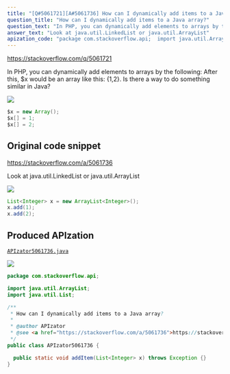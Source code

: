 ```yaml
---
title: "[Q#5061721][A#5061736] How can I dynamically add items to a Java array?"
question_title: "How can I dynamically add items to a Java array?"
question_text: "In PHP, you can dynamically add elements to arrays by the following: After this, $x would be an array like this: {1,2}. Is there a way to do something similar in Java?"
answer_text: "Look at java.util.LinkedList or java.util.ArrayList"
apization_code: "package com.stackoverflow.api;  import java.util.ArrayList; import java.util.List;  /**  * How can I dynamically add items to a Java array?  *  * @author APIzator  * @see <a href=\"https://stackoverflow.com/a/5061736\">https://stackoverflow.com/a/5061736</a>  */ public class APIzator5061736 {    public static void addItem(List<Integer> x) throws Exception {} }"
---
```


https://stackoverflow.com/q/5061721

In PHP, you can dynamically add elements to arrays by the following:
After this, $x would be an array like this: {1,2}.
Is there a way to do something similar in Java?


<div class="code-logo"><img src="/stackoverflow.png" /></div>

```java
$x = new Array();
$x[] = 1;
$x[] = 2;
```


## Original code snippet

https://stackoverflow.com/a/5061736

Look at java.util.LinkedList or java.util.ArrayList

<div class="code-logo"><img src="/stackoverflow.png" /></div>

```java
List<Integer> x = new ArrayList<Integer>();
x.add(1);
x.add(2);
```

## Produced APIzation

[`APIzator5061736.java`](https://github.com/pasqualesalza/apization-temp/raw/main/data/search/APIzator5061736.java)

<div class="code-logo"><img src="/apizator.png" /></div>

```java
package com.stackoverflow.api;

import java.util.ArrayList;
import java.util.List;

/**
 * How can I dynamically add items to a Java array?
 *
 * @author APIzator
 * @see <a href="https://stackoverflow.com/a/5061736">https://stackoverflow.com/a/5061736</a>
 */
public class APIzator5061736 {

  public static void addItem(List<Integer> x) throws Exception {}
}

```